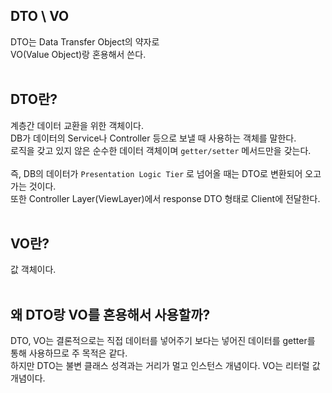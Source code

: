 ## DTO \ VO
DTO는 Data Transfer Object의 약자로<br>
VO(Value Object)랑 혼용해서 쓴다.
<br><br>

## DTO란?
계층간 데이터 교환을 위한 객체이다.<br>
DB가 데이터의 Service나 Controller 등으로 보낼 때 사용하는 객체를 말한다. <br>
로직을 갖고 있지 않은 순수한 데이터 객체이며 `getter/setter` 메서드만을 갖는다. 
<br><br>
즉, DB의 데이터가 `Presentation Logic Tier` 로 넘어올 때는 DTO로 변환되어 오고가는 것이다.<br>
또한 Controller Layer(ViewLayer)에서 response DTO 형태로 Client에 전달한다.
<br><br>

## VO란?
값 객체이다.
<br><br>

## 왜 DTO랑 VO를 혼용해서 사용할까?
DTO, VO는 결론적으로는 직접 데이터를 넣어주기 보다는 넣어진 데이터를 getter를 통해 사용하므로 주 목적은 같다.
<br>
하지만 DTO는 불변 클래스 성격과는 거리가 멀고 인스턴스 개념이다. VO는 리터럴 값 개념이다.
